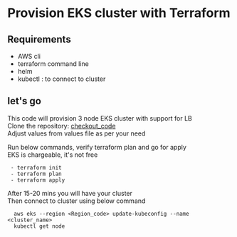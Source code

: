 # Provision EKS cluster with Terraform

## Requirements
 - AWS cli
 - terraform command line
 - helm
 - kubectl : to connect to cluster

## let's go
This code will provision 3 node EKS cluster with support for LB<br/>
Clone the repository: [checkout_code]("git@github.com:sameer1701/terraform-mgmt.git")<br/>
Adjust values from values file as per your need<br/>

Run below commands, verify terraform plan and go for apply <br/>
EKS is chargeable, it's not free
```
 - terraform init
 - terraform plan
 - terraform apply

```

After 15-20 mins you will have your cluster <br/>
Then connect to cluster using below command
```
  aws eks --region <Region_code> update-kubeconfig --name <cluster_name>
  kubectl get node
```
